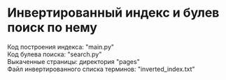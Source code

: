 # Инвертированный индекс и булев поиск по нему  
Код построения индекса: "main.py"  
Код булева поиска: "search.py"  
Выкаченные страницы: директория "pages"  
Файл инвертированного списка терминов: "inverted_index.txt"  
